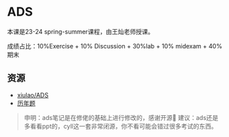 # ADS
本课是23-24 spring-summer课程，由王灿老师授课。

成绩占比：10%Exercise + 10% Discussion + 30%lab + 10% midexam + 40%期末

## 资源
- [xiulao/ADS](https://note.isshikih.top/cour_note/D2CX_AdvancedDataStructure/)
- [历年题](https://github.com/RyanFcr/ZJU_Course/tree/main/%E5%A4%A7%E4%BA%8C%E6%98%A5%E5%A4%8F/%E9%AB%98%E7%BA%A7%E6%95%B0%E6%8D%AE%E7%BB%93%E6%9E%84%E4%B8%8E%E7%AE%97%E6%B3%95%E5%88%86%E6%9E%90ADS)

> 申明：ads笔记是在修佬的基础上进行修改的，感谢开源🙏
> 建议：ads还是多看看ppt的，cyll这一套非常闭源，你不看可能会错过很多考试的东西。